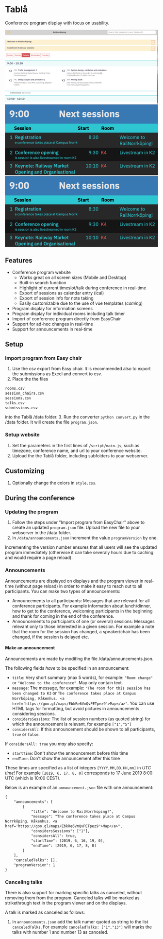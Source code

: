 # Tablå
Conference program display with focus on usability.

![Program viewer](/documentation/screenshots/program1.png?raw=true "Program viewer")
![Display](/documentation/screenshots/display.png?raw=true "Display")
![Room display](/documentation/screenshots/display.png?raw=true "Room display")


## Features
* Conference program website 
	* Works great on all screen sizes (Mobile and Desktop)
	* Built-in search function
	* Highlight of current timeslot/talk during conference in real-time
	* Export of sessions as calendar entry (ical)
	* Export of session info for note taking
	* Easily customizable due to the use of vue templates (*coming*)
* Program display for information screens
* Program display for individual rooms including talk timer
* Import of conference program directly from EasyChair
* Support for ad-hoc changes in real-time
* Support for announcements in real-time

## Setup

### Import program from Easy chair

1. Use the csv export from Easy chair. It is recommended also to export the submissions as Excel and convert to csv.
2. Place the the files
```authors.csv
rooms.csv
session_chairs.csv
sessions.csv
talks.csv
submissions.csv
```
into the Tablå /data folder.
3. Run the converter `python convert.py` in the /data folder. It will create the file `program.json`.

### Setup website

1. Set the parameters in the first lines of `/script/main.js`, such as timezone, conference name, and url to your conference website.
2. Upload the the Tablå folder, including subfolders to your webserver.

## Customizing

1. Optionally change the colors in `style.css`.

## During the conference

### Updating the program

1. Follow the steps under "Import program from EasyChair" above to create an updated `program.json` file. Upload the new file to your webserver in the /data folder.
2. In `/data/announcements.json` increment the value `programVersion` by one. 

Incrementing the version number ensures that all users will see the updated program immediately (otherwise it can take severaly hours due to caching and would require a page reload).

### Announcements

Announcements are displayed on displays and the program viewer in real-time (without page reload) in order to make it easy to reach out to all participants. You can make two types of announcements:

* Announcements to all participants: Messages that are relevant for all conference participants. For example information about lunch/dinner, how to get to the conference, welcoming participants in the beginning and thank for coming in the end of the conference.
* Announcements to participants of one (or several) sessions: Messages relevant only to those interested in a given session. For example a note that the room for the session has changed, a speaker/chair has been changed, if the session is delayed etc.

#### Make an announcement

Announcements are made by modifing the file /data/announcements.json.

The following fields *have* to be specified in an announcement:

* `title`: Very short summary (max 5 words), for example: `"Room change"` or `"Welcome to the conference"`. May only contain text.
* `message`: The message, for example: `"The room for this session has been changed to K3` or `The conference takes place at Campus Norrköping, Kåkenhus. <a href='https://goo.gl/maps/EbkRe6VmQvPETpez9'>Map</a>"`. You can use HTML tags for formatting, but avoid pictures in announcements considering sessions.
* `considersSessions`: The list of session numbers (as quoted string) for which the announcement is relevant, for example `["1","5"]`
* `considersAll`: If this announcement should be shown to all participants, `true` or `false`.

If `considersAll: true` you *may* also specify:

* `startTime`: Don't show the announcement before this time
* `endTime`: Don't show the announcement after this time

These times are specified as a list of integers `[YYYY,MM,DD,HH,mm]` in *UTC time*!
For example `[2019, 6, 17, 8, 0]` corresponds to 17 June 2019 8:00 UTC (which is 10:00 CEST).

Below is an example of an `announcement.json` file with one announcement:

```
{
    "announcements": [
        {
            "title": "Welcome to RailNorrköping!",
            "message": "The conference takes place at Campus Norrköping, Kåkenhus. <a href='https://goo.gl/maps/EbkRe6VmQvPETpez9'>Map</a>",
            "considersSessions": ["1"],
            "considersAll": true,
            "startTime": [2019, 6, 16, 19, 0],
            "endTime": [2019, 6, 17, 8, 0]
        }
    ],
    "canceledTalks": [],
    "programVersion": 1
}
```

### Canceling talks

There is also support for marking specific talks as canceled, without removing them from the program. Canceled talks will be marked as strikethrough text in the program viewer and on the displays.

A talk is marked as canceled as follows:

1. In `announcements.json` add the talk numer quoted as string to the list `canceledTalks`. For example `canceledTalks: ["1","13"]` will marks the talks with number 1 and number 13 as canceled.
